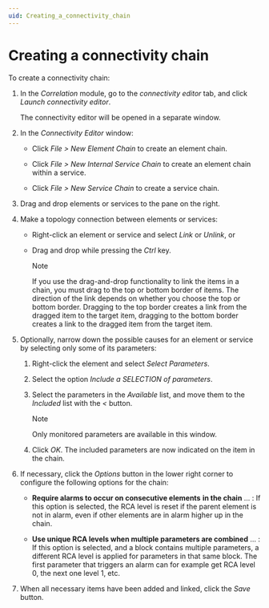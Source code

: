 ```yaml
---
uid: Creating_a_connectivity_chain
---
```


# Creating a connectivity chain

To create a connectivity chain:

1. In the *Correlation* module, go to the *connectivity editor* tab, and click *Launch connectivity editor*.

   The connectivity editor will be opened in a separate window.

1. In the *Connectivity Editor* window:

   - Click *File \> New Element Chain* to create an element chain.

   - Click *File \> New Internal Service Chain* to create an element chain within a service.

   - Click *File \> New Service Chain* to create a service chain.

1. Drag and drop elements or services to the pane on the right.

1. Make a topology connection between elements or services:

   - Right-click an element or service and select *Link* or *Unlink*, or

   - Drag and drop while pressing the *Ctrl* key.

     > [!NOTE]
     > If you use the drag-and-drop functionality to link the items in a chain, you must drag to the top or bottom border of items. The direction of the link depends on whether you choose the top or bottom border. Dragging to the top border creates a link from the dragged item to the target item, dragging to the bottom border creates a link to the dragged item from the target item.

1. Optionally, narrow down the possible causes for an element or service by selecting only some of its parameters:

   1. Right-click the element and select *Select Parameters*.

   1. Select the option *Include a SELECTION of parameters*.

   1. Select the parameters in the *Available* list, and move them to the *Included* list with the *\<* button.

      > [!NOTE]
      > Only monitored parameters are available in this window.

   1. Click *OK*. The included parameters are now indicated on the item in the chain.

1. If necessary, click the *Options* button in the lower right corner to configure the following options for the chain:

   - **Require alarms to occur on consecutive elements** **in the chain** ... : If this option is selected, the RCA level is reset if the parent element is not in alarm, even if other elements are in alarm higher up in the chain.

   - **Use unique RCA levels when multiple parameters are combined** ... : If this option is selected, and a block contains multiple parameters, a different RCA level is applied for parameters in that same block. The first parameter that triggers an alarm can for example get RCA level 0, the next one level 1, etc.

1. When all necessary items have been added and linked, click the *Save* button.
